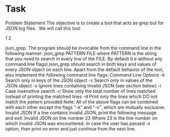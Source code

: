 # Task

Problem Statement
The objective is to create a tool that acts as grep but for JSON log files . We will call this tool

1 2

json_grep.
The program should be invocable from the command line in the following manner:
json_grep PATTERN FILE
where PATTERN is the string that you need to search in every line of the FILE. By default (i.e
without any command line flags) json_grep should search in both keys and values of every
JSON object on each line. Apart from the default behavior of the tool, also implement the
following command line flags:
Command Line Options
-k Search only in keys of the JSON object
-v Search only in values of the JSON object
-x Ignore lines containing invalid JSON (see section below)
-i Case insensitive search
-c Show only the total number of lines matched instead of printing the matched lines
-d Print only the lines which DO not match the pattern provided
Note: All of the above flags can be combined with each other except the flags "-k" and "-v",
which are mutually exclusive.
Invalid JSON
If a line contains invalid JSON, print the following message and exit:
Invalid JSON on line number 23
Where 23 is the line number on which invalid JSON was encountered.
In case the user has passed -x option, then print no error and just continue from the next line.
